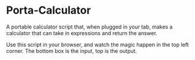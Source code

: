 # Porta-Calculator
A portable calculator script that, when plugged in your tab, makes a calculator that can take in expressions and return the answer.

Use this script in your browser, and watch the magic happen in the top left corner. The bottom box is the input, top is the output.
